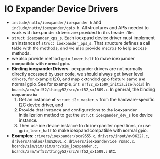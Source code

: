 # IO Expander Device Drivers

  - `include/nuttx/ioexpander/ioexpander.h` and
    `include/nuttx/ioexpander/gpio.h`. All structures and APIs needed to
    work with ioexpander drivers are provided in this header file.
  - `struct ioexpander_ops_s`. Each ioexpand device driver must
    implement an instance of `struct ioexpander_ops_s`. That structure
    defines a call table with the methods, and we also provide macros to
    help access methods.
  - we also provide method `gpio_lower_half` to make ioexpander
    compatible with normal gpio.
  - **Binding ioexpander Drivers**. ioexpander drivers are not normally
    directly accessed by user code, we should always get lower level
    drivers, for example I2C, and map extended gpio feature same asa
    normal gpio. See for example, `int nrf52_sx1509_initialize(void)` in
    `boards/arm/nrf52/thingy52/src/nrf52_sx1509.c`. In general, the
    binding sequence is:
    1.  Get an instance of `struct i2c_master_s` from the
        hardware-specific I2C device driver, and
    2.  Provide that instance and configurations to the ioexpander
        initialization method to get the `struct ioexpander_dev_s` ioe
        device instance.
    3.  Then use ioe device instance to do ioexpander operations, or use
        `gpio_lower_half` to make ioexpand compatible with normal gpio.
  - **Examples**: `drivers/ioexpander/pca9555.c`,
    `drivers/input/aw86225.c`, `drivers/analog/lmp92001.c`,
    `drivers/ioexpander/ioe_rpmsg.c`,
    `boards/sim/sim/sim/src/sim_ioexpander.c`,
    `boards/arm/nrf52/thingy52/src/nrf52_sx1509.c` etc.
